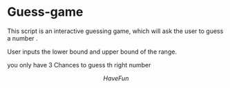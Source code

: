 # Guess-game

This script is an interactive guessing game, which will ask the user to guess a number .


User inputs the lower bound and upper bound of the range. 


you only have 3 Chances to guess th right number 


$$ 
Have Fun
$$
